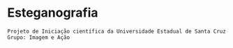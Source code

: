 # Esteganografia
```
Projeto de Iniciação científica da Universidade Estadual de Santa Cruz
Grupo: Imagem e Ação
```

